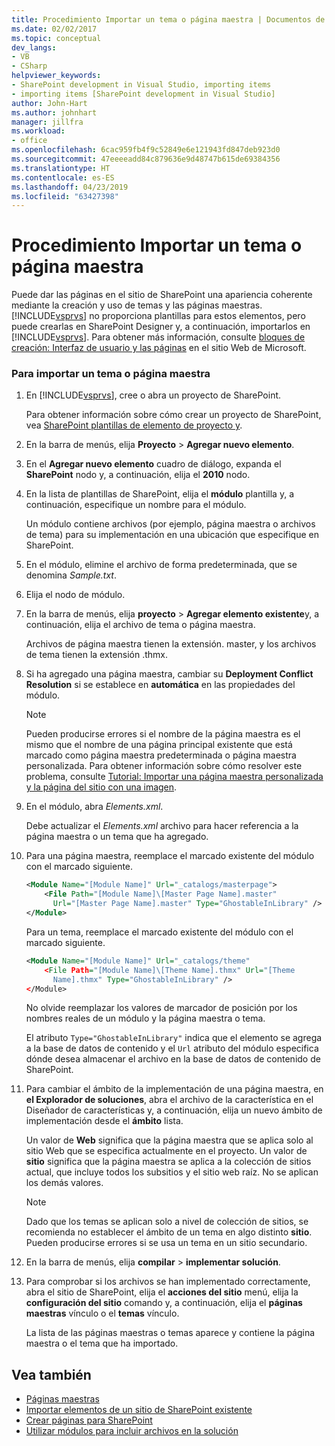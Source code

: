 ```yaml
---
title: Procedimiento Importar un tema o página maestra | Documentos de Microsoft
ms.date: 02/02/2017
ms.topic: conceptual
dev_langs:
- VB
- CSharp
helpviewer_keywords:
- SharePoint development in Visual Studio, importing items
- importing items [SharePoint development in Visual Studio]
author: John-Hart
ms.author: johnhart
manager: jillfra
ms.workload:
- office
ms.openlocfilehash: 6cac959fb4f9c52849e6e121943fd847deb923d0
ms.sourcegitcommit: 47eeeeadd84c879636e9d48747b615de69384356
ms.translationtype: HT
ms.contentlocale: es-ES
ms.lasthandoff: 04/23/2019
ms.locfileid: "63427398"
---
```

# <a name="how-to-import-a-master-page-or-theme"></a>Procedimiento Importar un tema o página maestra
  Puede dar las páginas en el sitio de SharePoint una apariencia coherente mediante la creación y uso de temas y las páginas maestras. [!INCLUDE[vsprvs](../sharepoint/includes/vsprvs-md.md)] no proporciona plantillas para estos elementos, pero puede crearlas en SharePoint Designer y, a continuación, importarlos en [!INCLUDE[vsprvs](../sharepoint/includes/vsprvs-md.md)]. Para obtener más información, consulte [bloques de creación: Interfaz de usuario y las páginas](http://go.microsoft.com/fwlink/?LinkID=182095) en el sitio Web de Microsoft.

### <a name="to-import-a-master-page-or-theme"></a>Para importar un tema o página maestra

1. En [!INCLUDE[vsprvs](../sharepoint/includes/vsprvs-md.md)], cree o abra un proyecto de SharePoint.

     Para obtener información sobre cómo crear un proyecto de SharePoint, vea [SharePoint plantillas de elemento de proyecto y](../sharepoint/sharepoint-project-and-project-item-templates.md).

2. En la barra de menús, elija **Proyecto** >  **Agregar nuevo elemento**.

3. En el **Agregar nuevo elemento** cuadro de diálogo, expanda el **SharePoint** nodo y, a continuación, elija el **2010** nodo.

4. En la lista de plantillas de SharePoint, elija el **módulo** plantilla y, a continuación, especifique un nombre para el módulo.

     Un módulo contiene archivos (por ejemplo, página maestra o archivos de tema) para su implementación en una ubicación que especifique en SharePoint.

5. En el módulo, elimine el archivo de forma predeterminada, que se denomina *Sample.txt*.

6. Elija el nodo de módulo.

7. En la barra de menús, elija **proyecto** > **Agregar elemento existente**y, a continuación, elija el archivo de tema o página maestra.

     Archivos de página maestra tienen la extensión. master, y los archivos de tema tienen la extensión .thmx.

8. Si ha agregado una página maestra, cambiar su **Deployment Conflict Resolution** si se establece en **automática** en las propiedades del módulo.

    > [!NOTE]
    > Pueden producirse errores si el nombre de la página maestra es el mismo que el nombre de una página principal existente que está marcado como página maestra predeterminada o página maestra personalizada. Para obtener información sobre cómo resolver este problema, consulte [Tutorial: Importar una página maestra personalizada y la página del sitio con una imagen](../sharepoint/walkthrough-import-a-custom-master-page-and-site-page-with-an-image.md).

9. En el módulo, abra *Elements.xml*.

     Debe actualizar el *Elements.xml* archivo para hacer referencia a la página maestra o un tema que ha agregado.

10. Para una página maestra, reemplace el marcado existente del módulo con el marcado siguiente.

    ```xml
    <Module Name="[Module Name]" Url="_catalogs/masterpage">
        <File Path="[Module Name]\[Master Page Name].master"
          Url="[Master Page Name].master" Type="GhostableInLibrary" />
    </Module>
    ```

     Para un tema, reemplace el marcado existente del módulo con el marcado siguiente.

    ```xml
    <Module Name="[Module Name]" Url="_catalogs/theme"
        <File Path="[Module Name]\[Theme Name].thmx" Url="[Theme
          Name].thmx" Type="GhostableInLibrary" />
    </Module>
    ```

     No olvide reemplazar los valores de marcador de posición por los nombres reales de un módulo y la página maestra o tema.

     El atributo `Type="GhostableInLibrary"` indica que el elemento se agrega a la base de datos de contenido y el `Url` atributo del módulo especifica dónde desea almacenar el archivo en la base de datos de contenido de SharePoint.

11. Para cambiar el ámbito de la implementación de una página maestra, en **el Explorador de soluciones**, abra el archivo de la característica en el Diseñador de características y, a continuación, elija un nuevo ámbito de implementación desde el **ámbito** lista.

     Un valor de **Web** significa que la página maestra que se aplica solo al sitio Web que se especifica actualmente en el proyecto. Un valor de **sitio** significa que la página maestra se aplica a la colección de sitios actual, que incluye todos los subsitios y el sitio web raíz. No se aplican los demás valores.

    > [!NOTE]
    > Dado que los temas se aplican solo a nivel de colección de sitios, se recomienda no establecer el ámbito de un tema en algo distinto **sitio**. Pueden producirse errores si se usa un tema en un sitio secundario.

12. En la barra de menús, elija **compilar** > **implementar solución**.

13. Para comprobar si los archivos se han implementado correctamente, abra el sitio de SharePoint, elija el **acciones del sitio** menú, elija la **configuración del sitio** comando y, a continuación, elija el **páginas maestras**  vínculo o el **temas** vínculo.

     La lista de las páginas maestras o temas aparece y contiene la página maestra o el tema que ha importado.

## <a name="see-also"></a>Vea también
- [Páginas maestras](http://go.microsoft.com/fwlink/?LinkId=184955)
- [Importar elementos de un sitio de SharePoint existente](../sharepoint/importing-items-from-an-existing-sharepoint-site.md)
- [Crear páginas para SharePoint](../sharepoint/creating-pages-for-sharepoint.md)
- [Utilizar módulos para incluir archivos en la solución](../sharepoint/using-modules-to-include-files-in-the-solution.md)
